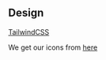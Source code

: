 ## Design

[TailwindCSS](https://tailwindcss.com/)

We get our icons from [here](https://heroicons.com/)